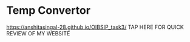 # Temp Convertor
 https://anshitasingal-28.github.io/OIBSIP_task3/ TAP HERE FOR QUICK REVIEW OF MY WEBSITE
